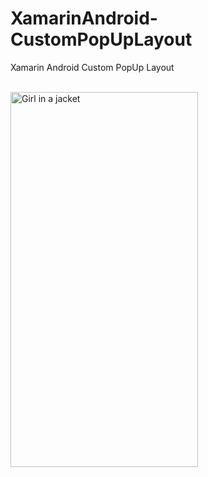 # XamarinAndroid-CustomPopUpLayout
Xamarin Android Custom PopUp Layout
<br/>
<br/>

<img src="https://github.com/logeshpalani98/XamarinAndroid-CustomPopUpLayout/blob/master/CustomPopupLayout/Screenshots/Output.gif" 
alt="Girl in a jacket" width="300" height="600">
